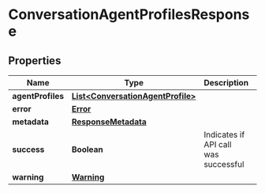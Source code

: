 
# ConversationAgentProfilesResponse

## Properties
Name | Type | Description | Notes
------------ | ------------- | ------------- | -------------
**agentProfiles** | [**List&lt;ConversationAgentProfile&gt;**](ConversationAgentProfile.md) |  |  [optional]
**error** | [**Error**](Error.md) |  |  [optional]
**metadata** | [**ResponseMetadata**](ResponseMetadata.md) |  |  [optional]
**success** | **Boolean** | Indicates if API call was successful |  [optional]
**warning** | [**Warning**](Warning.md) |  |  [optional]



